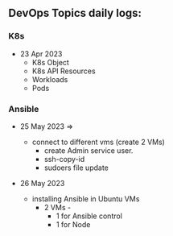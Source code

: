 DevOps Topics daily logs:
-----------------------------
### K8s

* 23 Apr 2023
  * K8s Object
  * K8s API Resources
  * Workloads
  * Pods


### Ansible

* 25 May 2023 =>
  * connect to different vms (create 2 VMs)
    * create Admin service user. 
    * ssh-copy-id
    * sudoers file update


* 26 May 2023
  * installing Ansible in Ubuntu VMs
    * 2 VMs -
      * 1 for Ansible control
      * 1 for Node 
